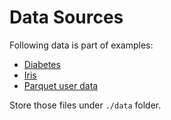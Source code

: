 # Data Sources

Following data is part of examples:
* [Diabetes](https://archive.ics.uci.edu/ml/datasets/Diabetes)
* [Iris](https://www.kaggle.com/saurabh00007/iriscsv)
* [Parquet user data](https://github.com/Teradata/kylo/tree/master/samples/sample-data/parquet)

Store those files under `./data` folder.
